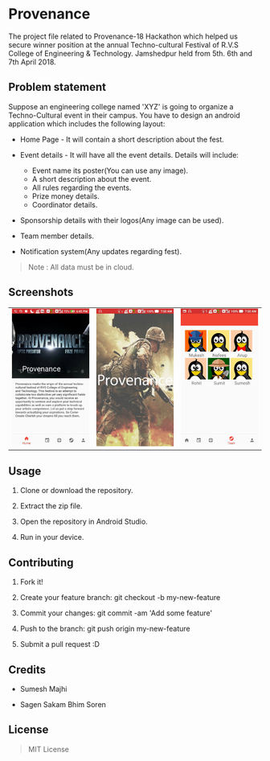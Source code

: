 # Provenance

The project file related to Provenance-18 Hackathon which helped us secure winner position at the annual Techno-cultural Festival of R.V.S College of Engineering & Technology. Jamshedpur held from 5th. 6th and 7th April 2018.

## Problem statement

Suppose an engineering college named 'XYZ' is going to organize a Techno-Cultural event in their campus. You have to design an android application which includes the following layout:

* Home Page - It will contain a short description about the fest.

* Event details - It will have all the event details. Details will include:
  * Event name its poster(You can use any image).
  * A short description about the event.
  * All rules regarding the events.
  * Prize money details.
  * Coordinator details.

* Sponsorship details with their logos(Any image can be used).

* Team member details.

* Notification system(Any updates regarding fest).

>Note : All data must be in cloud.

## Screenshots

|                              |                                |                                |
| ---------------------------- | ------------------------------ | ------------------------------ |
| ![Home](/provenence_img/home.jpg) | ![List](/provenence_img/splash.jpg) | ![List](/provenence_img/team.jpg) |

## Usage

1. Clone or download the repository.

1. Extract the zip file.

1. Open the repository in Android Studio.

1. Run in your device.

## Contributing

1. Fork it!

1. Create your feature branch: git checkout -b my-new-feature

1. Commit your changes: git commit -am 'Add some feature'

1. Push to the branch: git push origin my-new-feature

1. Submit a pull request :D

## Credits

* Sumesh Majhi

* Sagen Sakam Bhim Soren

## License

> MIT License